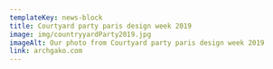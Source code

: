```yaml
---
templateKey: news-block
title: Courtyard party paris design week 2019
image: img/countryyardParty2019.jpg
imageAlt: Our photo from Courtyard party paris design week 2019
link: archgako.com
---
```


